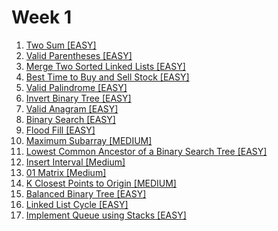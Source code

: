 # Week 1

1. [Two Sum [EASY]](https://leetcode.com/problems/two-sum/)
2. [Valid Parentheses [EASY]](https://leetcode.com/problems/valid-parentheses/)
3. [Merge Two Sorted Linked Lists [EASY]](https://leetcode.com/problems/merge-two-sorted-lists/)
4. [Best Time to Buy and Sell Stock [EASY]](https://leetcode.com/problems/best-time-to-buy-and-sell-stock/)
5. [Valid Palindrome [EASY]](https://leetcode.com/problems/valid-palindrome/)
6. [Invert Binary Tree [EASY]](https://leetcode.com/problems/invert-binary-tree/)
7. [Valid Anagram [EASY]](https://leetcode.com/problems/valid-anagram/)
8. [Binary Search [EASY]](https://leetcode.com/problems/binary-search/)
9. [Flood Fill [EASY]](https://leetcode.com/problems/flood-fill/)
10. [Maximum Subarray [MEDIUM]](https://leetcode.com/problems/maximum-subarray/)
11. [Lowest Common Ancestor of a Binary Search Tree [EASY]](https://leetcode.com/problems/lowest-common-ancestor-of-a-binary-search-tree/)
12. [Insert Interval [Medium]](https://leetcode.com/problems/insert-interval/)
13. [01 Matrix [Medium]](https://leetcode.com/problems/01-matrix/)
14. [K Closest Points to Origin [MEDIUM]](https://leetcode.com/problems/k-closest-points-to-origin/)
15. [Balanced Binary Tree [EASY]](https://leetcode.com/problems/balanced-binary-tree/)
16. [Linked List Cycle [EASY]](https://leetcode.com/problems/linked-list-cycle/)
17. [Implement Queue using Stacks [EASY]](https://leetcode.com/problems/implement-queue-using-stacks/)
